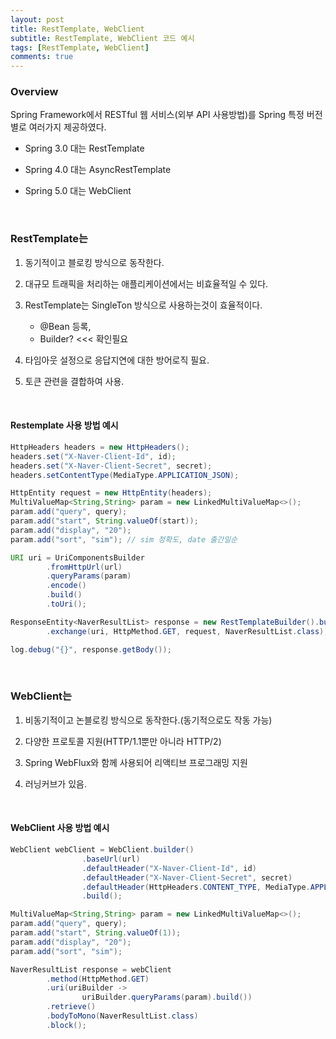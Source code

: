 ```yaml
---
layout: post
title: RestTemplate, WebClient
subtitle: RestTemplate, WebClient 코드 예시
tags: [RestTemplate, WebClient]
comments: true
---
```


### Overview

 Spring Framework에서 RESTful 웹 서비스(외부 API 사용방법)를 Spring 특정 버전 별로 여러가지 제공하였다.

- Spring 3.0 대는 RestTemplate

- Spring 4.0 대는 AsyncRestTemplate

- Spring 5.0 대는 WebClient

<br>

### RestTemplate는
1. 동기적이고 블로킹 방식으로 동작한다.
   
2. 대규모 트래픽을 처리하는 애플리케이션에서는 비효율적일 수 있다.

3. RestTemplate는 SingleTon 방식으로 사용하는것이 효율적이다.
    - @Bean 등록,
    - Builder? <<< 확인필요
4. 타임아웃 설정으로 응답지연에 대한 방어로직 필요.

5. 토큰 관련을 결합하여 사용.
   
<br>   

#### Restemplate 사용 방법 예시

```java
HttpHeaders headers = new HttpHeaders();
headers.set("X-Naver-Client-Id", id);
headers.set("X-Naver-Client-Secret", secret);
headers.setContentType(MediaType.APPLICATION_JSON);

HttpEntity request = new HttpEntity(headers);
MultiValueMap<String,String> param = new LinkedMultiValueMap<>();
param.add("query", query);
param.add("start", String.valueOf(start));
param.add("display", "20");
param.add("sort", "sim"); // sim 정확도, date 출간일순

URI uri = UriComponentsBuilder
        .fromHttpUrl(url)
        .queryParams(param)
        .encode()
        .build()
        .toUri();

ResponseEntity<NaverResultList> response = new RestTemplateBuilder().build()
        .exchange(uri, HttpMethod.GET, request, NaverResultList.class); //#

log.debug("{}", response.getBody());
```

<br>

### WebClient는
1. 비동기적이고 논블로킹 방식으로 동작한다.(동기적으로도 작동 가능)

2. 다양한 프로토콜 지원(HTTP/1.1뿐만 아니라 HTTP/2)

3. Spring WebFlux와 함께 사용되어 리액티브 프로그래밍 지원

4. 러닝커브가 있음.

<br>

#### WebClient 사용 방법 예시

```java
WebClient webClient = WebClient.builder() 
                .baseUrl(url)
                .defaultHeader("X-Naver-Client-Id", id)
                .defaultHeader("X-Naver-Client-Secret", secret)
                .defaultHeader(HttpHeaders.CONTENT_TYPE, MediaType.APPLICATION_JSON_VALUE)
                .build();

MultiValueMap<String,String> param = new LinkedMultiValueMap<>();
param.add("query", query);
param.add("start", String.valueOf(1));
param.add("display", "20");
param.add("sort", "sim"); 

NaverResultList response = webClient
        .method(HttpMethod.GET)
        .uri(uriBuilder -> 
                uriBuilder.queryParams(param).build())
        .retrieve() 
        .bodyToMono(NaverResultList.class) 
        .block();  
```